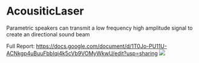 # AcousiticLaser
Parametric speakers can transmit a low frequency high amplitude signal to create an directional sound beam

Full Report: https://docs.google.com/document/d/1T0Jo-PU11U-ACNkgp4uBuuFbbIqi4k5cVb9VOMyWkwU/edit?usp=sharing
<a href="https://lh3.googleusercontent.com/pw/AIL4fc8KAblWqlWUOfe485cFECwOsnZh4_pKjr6k2o8s2zuqbsuU68jiKdhZa2hQFllpcCLR4T1hNlQERxIOVL_b9UjBYCNJLdu02LBomMdrD_iYvAhIk5E=w2400?source=screenshot.guru"> <img src="https://lh3.googleusercontent.com/pw/AIL4fc8KAblWqlWUOfe485cFECwOsnZh4_pKjr6k2o8s2zuqbsuU68jiKdhZa2hQFllpcCLR4T1hNlQERxIOVL_b9UjBYCNJLdu02LBomMdrD_iYvAhIk5E=w600-h315-p-k" /> </a>

